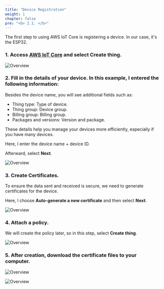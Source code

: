 ```yaml
---
title: "Device Registration"
weight: 1
chapter: false
pre: "<b> 2.1. </b>"
---
```


The first step to using AWS IoT Core is registering a device. In our case, it's the ESP32.

### 1. Access [AWS IoT Core](https://console.aws.amazon.com/iot/home?region=us-east-1#/dashboard) and select **Create thing**.

![Overview](/fcj-ss2-workshop-003/images/11.png)
### 2. Fill in the details of your device. In this example, I entered the following information:

Besides the device name, you will see additional fields such as:

- Thing type: Type of device.
- Thing group: Device group.
- Billing group: Billing group.
- Packages and versions: Version and package.

These details help you manage your devices more efficiently, especially if you have many devices.

Here, I enter the device name + device ID.

Afterward, select **Next**.

![Overview](/fcj-ss2-workshop-003/images/12.png)

### 3. Create Certificates.

To ensure the data sent and received is secure, we need to generate certificates for the device.

Here, I choose **Auto-generate a new certificate** and then select **Next**.

![Overview](/fcj-ss2-workshop-003/images/13.png)

### 4. Attach a policy.

We will create the policy later, so in this step, select **Create thing**.

![Overview](/fcj-ss2-workshop-003/images/14.png)

### 5. After creation, download the certificate files to your computer.

![Overview](/fcj-ss2-workshop-003/images/15.png)

![Overview](/fcj-ss2-workshop-003/images/16.png)

